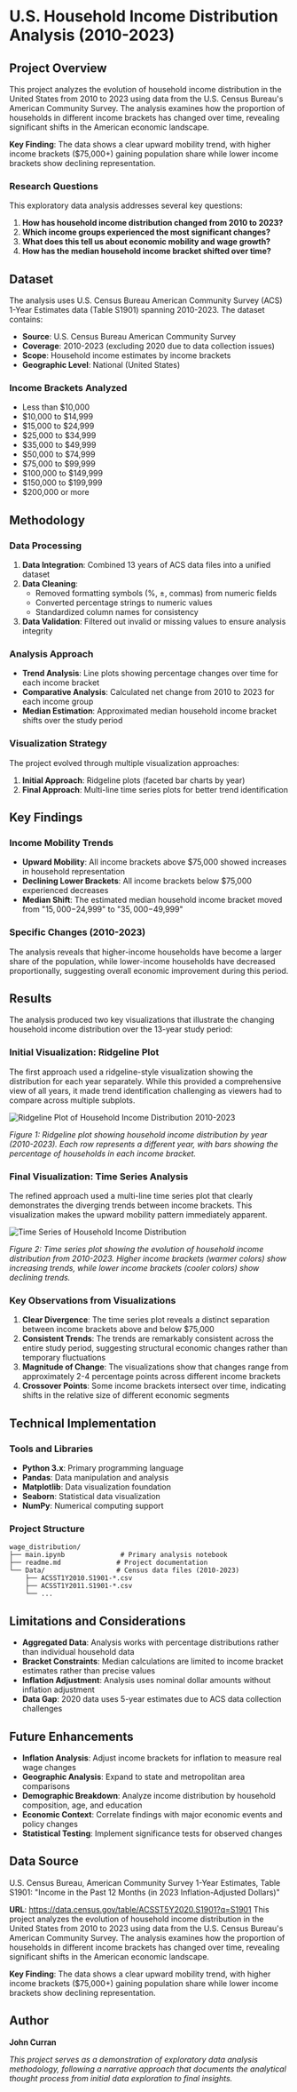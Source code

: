 # U.S. Household Income Distribution Analysis (2010-2023)

## Project Overview

This project analyzes the evolution of household income distribution in the United States from 2010 to 2023 using data from the U.S. Census Bureau's American Community Survey. The analysis examines how the proportion of households in different income brackets has changed over time, revealing significant shifts in the American economic landscape.

**Key Finding**: The data shows a clear upward mobility trend, with higher income brackets ($75,000+) gaining population share while lower income brackets show declining representation.

### Research Questions

This exploratory data analysis addresses several key questions:

1. **How has household income distribution changed from 2010 to 2023?**
2. **Which income groups experienced the most significant changes?**
3. **What does this tell us about economic mobility and wage growth?**
4. **How has the median household income bracket shifted over time?**

## Dataset

The analysis uses U.S. Census Bureau American Community Survey (ACS) 1-Year Estimates data (Table S1901) spanning 2010-2023. The dataset contains:

- **Source**: U.S. Census Bureau American Community Survey
- **Coverage**: 2010-2023 (excluding 2020 due to data collection issues)
- **Scope**: Household income estimates by income brackets
- **Geographic Level**: National (United States)

### Income Brackets Analyzed
- Less than $10,000
- $10,000 to $14,999
- $15,000 to $24,999
- $25,000 to $34,999
- $35,000 to $49,999
- $50,000 to $74,999
- $75,000 to $99,999
- $100,000 to $149,999
- $150,000 to $199,999
- $200,000 or more

## Methodology

### Data Processing
1. **Data Integration**: Combined 13 years of ACS data files into a unified dataset
2. **Data Cleaning**: 
   - Removed formatting symbols (%, ±, commas) from numeric fields
   - Converted percentage strings to numeric values
   - Standardized column names for consistency
3. **Data Validation**: Filtered out invalid or missing values to ensure analysis integrity

### Analysis Approach
- **Trend Analysis**: Line plots showing percentage changes over time for each income bracket
- **Comparative Analysis**: Calculated net change from 2010 to 2023 for each income group
- **Median Estimation**: Approximated median household income bracket shifts over the study period

### Visualization Strategy
The project evolved through multiple visualization approaches:
1. **Initial Approach**: Ridgeline plots (faceted bar charts by year)
2. **Final Approach**: Multi-line time series plots for better trend identification

## Key Findings

### Income Mobility Trends
- **Upward Mobility**: All income brackets above $75,000 showed increases in household representation
- **Declining Lower Brackets**: All income brackets below $75,000 experienced decreases
- **Median Shift**: The estimated median household income bracket moved from "$15,000-$24,999" to "$35,000-$49,999"

### Specific Changes (2010-2023)
The analysis reveals that higher-income households have become a larger share of the population, while lower-income households have decreased proportionally, suggesting overall economic improvement during this period.

## Results

The analysis produced two key visualizations that illustrate the changing household income distribution over the 13-year study period:

### Initial Visualization: Ridgeline Plot
The first approach used a ridgeline-style visualization showing the distribution for each year separately. While this provided a comprehensive view of all years, it made trend identification challenging as viewers had to compare across multiple subplots.

![Ridgeline Plot of Household Income Distribution 2010-2023](/static/images/projects/wage_distribution/ridgeline_plot.png)

*Figure 1: Ridgeline plot showing household income distribution by year (2010-2023). Each row represents a different year, with bars showing the percentage of households in each income bracket.*

### Final Visualization: Time Series Analysis
The refined approach used a multi-line time series plot that clearly demonstrates the diverging trends between income brackets. This visualization makes the upward mobility pattern immediately apparent.

![Time Series of Household Income Distribution](/static/images/projects/wage_distribution/line_graph.png)

*Figure 2: Time series plot showing the evolution of household income distribution from 2010-2023. Higher income brackets (warmer colors) show increasing trends, while lower income brackets (cooler colors) show declining trends.*

### Key Observations from Visualizations

1. **Clear Divergence**: The time series plot reveals a distinct separation between income brackets above and below $75,000
2. **Consistent Trends**: The trends are remarkably consistent across the entire study period, suggesting structural economic changes rather than temporary fluctuations
3. **Magnitude of Change**: The visualizations show that changes range from approximately 2-4 percentage points across different income brackets
4. **Crossover Points**: Some income brackets intersect over time, indicating shifts in the relative size of different economic segments

## Technical Implementation

### Tools and Libraries
- **Python 3.x**: Primary programming language
- **Pandas**: Data manipulation and analysis
- **Matplotlib**: Data visualization foundation
- **Seaborn**: Statistical data visualization
- **NumPy**: Numerical computing support

### Project Structure
```
wage_distribution/
├── main.ipynb              # Primary analysis notebook
├── readme.md              # Project documentation
└── Data/                  # Census data files (2010-2023)
    ├── ACSST1Y2010.S1901-*.csv
    ├── ACSST1Y2011.S1901-*.csv
    └── ...
```

## Limitations and Considerations

- **Aggregated Data**: Analysis works with percentage distributions rather than individual household data
- **Bracket Constraints**: Median calculations are limited to income bracket estimates rather than precise values
- **Inflation Adjustment**: Analysis uses nominal dollar amounts without inflation adjustment
- **Data Gap**: 2020 data uses 5-year estimates due to ACS data collection challenges

## Future Enhancements

- **Inflation Analysis**: Adjust income brackets for inflation to measure real wage changes
- **Geographic Analysis**: Expand to state and metropolitan area comparisons
- **Demographic Breakdown**: Analyze income distribution by household composition, age, and education
- **Economic Context**: Correlate findings with major economic events and policy changes
- **Statistical Testing**: Implement significance tests for observed changes


## Data Source

U.S. Census Bureau, American Community Survey 1-Year Estimates, Table S1901: "Income in the Past 12 Months (in 2023 Inflation-Adjusted Dollars)"

**URL**: https://data.census.gov/table/ACSST5Y2020.S1901?q=S1901
This project analyzes the evolution of household income distribution in the United States from 2010 to 2023 using data from the U.S. Census Bureau's American Community Survey. The analysis examines how the proportion of households in different income brackets has changed over time, revealing significant shifts in the American economic landscape.

**Key Finding**: The data shows a clear upward mobility trend, with higher income brackets ($75,000+) gaining population share while lower income brackets show declining representation.

## Author

**John Curran**

*This project serves as a demonstration of exploratory data analysis methodology, following a narrative approach that documents the analytical thought process from initial data exploration to final insights.*
